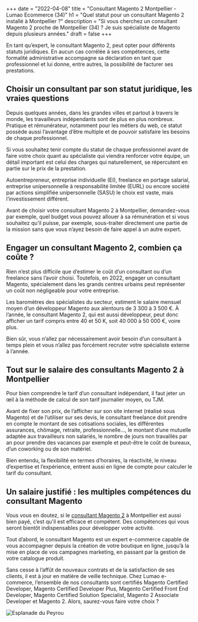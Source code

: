 +++
date = "2022-04-08"
title = "Consultant Magento 2 Montpellier  - Lumao Ecommerce (34)"
h1 = "Quel statut pour un consultant Magento 2 installé à Montpellier ?"
description = "Si vous cherchez un consultant Magento 2 proche de Montpellier (34) ? Je suis spécialiste de Magento depuis plusieurs années."
draft = false
+++

En tant qu’expert, le consultant Magento 2, peut opter pour différents statuts juridiques. En aucun cas corrélée à ses compétences, cette formalité administrative accompagne sa déclaration en tant que professionnel et lui donne, entre autres, la possibilité de facturer ses prestations.

## Choisir un consultant par son statut juridique, les vraies questions
Depuis quelques années, dans les grandes villes et partout à travers le monde, les travailleurs indépendants sont de plus en plus nombreux. Pratique et rémunérateur, notamment pour les métiers du web, ce statut possède aussi l’avantage d’être multiple et de pouvoir satisfaire les besoins de chaque professionnel.

Si vous souhaitez tenir compte du statut de chaque professionnel avant de faire votre choix quant au spécialiste qui viendra renforcer votre équipe, un détail important est celui des charges qui naturellement, se répercutent en partie sur le prix de la prestation.

Autoentrepreneur, entreprise individuelle (EI), freelance en portage salarial, entreprise unipersonnelle à responsabilité limitée (EURL) ou encore société par actions simplifiée unipersonnelle (SASU) le choix est vaste, mais l’investissement différent.

Avant de choisir votre consultant Magento 2 à Montpellier, demandez-vous par exemple, quel budget vous pouvez allouer à sa rémunération et si vous souhaitez qu’il puisse, par exemple, sous-traiter directement une partie de la mission sans que vous n’ayez besoin de faire appel à un autre expert.

## Engager un consultant Magento 2, combien ça coûte ?
Rien n’est plus difficile que d’estimer le coût d’un consultant ou d’un freelance sans l’avoir choisi. Toutefois, en 2022, engager un consultant Magento, spécialement dans les grands centres urbains peut représenter un coût non négligeable pour votre entreprise.

Les baromètres des spécialistes du secteur, estiment le salaire mensuel moyen d’un développeur Magento aux alentours de 3 300 à 3 500 €. À l’année, le consultant Magento 2, qui est aussi développeur, peut donc afficher un tarif compris entre 40 et 50 K, soit 40 000 à 50 000 €, voire plus.

Bien sûr, vous n’allez par nécessairement avoir besoin d’un consultant à temps plein et vous n’allez pas forcément recruter votre spécialiste externe à l’année.

## Tout sur le salaire des consultants Magento 2 à Montpellier
Pour bien comprendre le tarif d’un consultant indépendant, il faut jeter un œil à la méthode de calcul de son tarif journalier moyen, ou TJM.

Avant de fixer son prix, de l’afficher sur son site internet (réalisé sous Magento) et de l’utiliser sur ses devis, le consultant freelance doit prendre en compte le montant de ses cotisations sociales, les différentes assurances, chômage, retraite, professionnelle…, le montant d’une mutuelle adaptée aux travailleurs non salariés, le nombre de jours non travaillés par an pour prendre des vacances par exemple et peut-être le coût de bureaux, d’un coworking ou de son matériel.

Bien entendu, la flexibilité en termes d’horaires, la réactivité, le niveau d’expertise et l’expérience, entrent aussi en ligne de compte pour calculer le tarif du consultant.

## Un salaire justifié : les multiples compétences du consultant Magento
Vous vous en doutez, si le [consultant Magento 2](/ecommerce/cms/magento/consultant/) à Montpellier est aussi bien payé, c’est qu’il est efficace et compétent. Des compétences qui vous seront bientôt indispensables pour développer votre activité.

Tout d’abord, le consultant Magento est un expert e-commerce capable de vous accompagner depuis la création de votre boutique en ligne, jusqu’à la mise en place de vos campagnes marketing, en passant par la gestion de votre catalogue produit.

Sans cesse à l’affût de nouveaux contrats et de la satisfaction de ses clients, il est à jour en matière de veille technique. Chez Lumao e-commerce, l’ensemble de nos consultants sont certifiés Magento Certified Developer, Magento Certified Developer Plus, Magento Certified Front End Developer, Magento Certified Solution Specialist, Magento 2 Associate Developer et Magento 2. Alors, saurez-vous faire votre choix ?


<img class="animate zoomIn margin-auto" src="/images/ville/peyrou.jpg" alt="Esplanade du Peyrou" />
